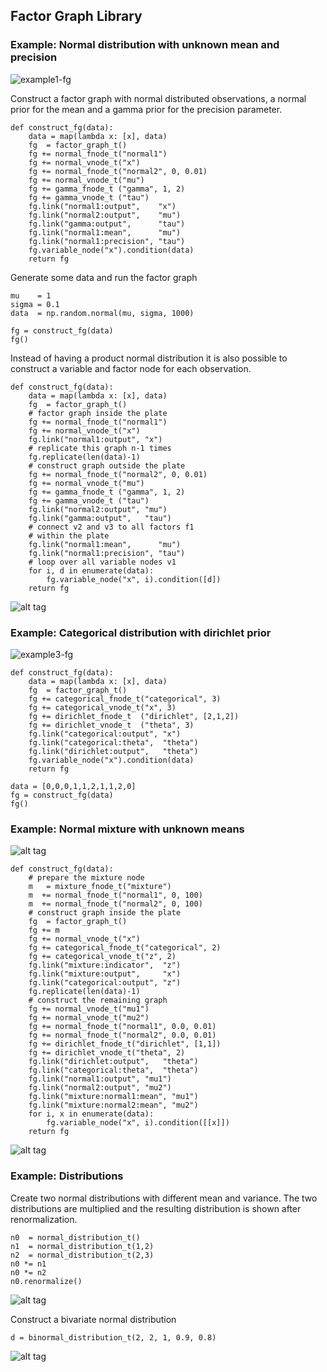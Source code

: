 
## Factor Graph Library

### Example: Normal distribution with unknown mean and precision

![example1-fg](factor-graph-test-1-fg.png)

Construct a factor graph with normal distributed observations, a normal prior for the mean and a gamma prior for the precision parameter.

	def construct_fg(data):
	    data = map(lambda x: [x], data)
	    fg  = factor_graph_t()
	    fg += normal_fnode_t("normal1")
	    fg += normal_vnode_t("x")
	    fg += normal_fnode_t("normal2", 0, 0.01)
	    fg += normal_vnode_t("mu")
	    fg += gamma_fnode_t ("gamma", 1, 2)
	    fg += gamma_vnode_t ("tau")
	    fg.link("normal1:output",    "x")
	    fg.link("normal2:output",    "mu")
	    fg.link("gamma:output",      "tau")
	    fg.link("normal1:mean",      "mu")
	    fg.link("normal1:precision", "tau")
	    fg.variable_node("x").condition(data)
	    return fg

Generate some data and run the factor graph

	mu    = 1
	sigma = 0.1
	data  = np.random.normal(mu, sigma, 1000)

	fg = construct_fg(data)
	fg()

Instead of having a product normal distribution it is also possible to construct a variable and factor node for each observation.

	def construct_fg(data):
	    data = map(lambda x: [x], data)
	    fg  = factor_graph_t()
	    # factor graph inside the plate
	    fg += normal_fnode_t("normal1")
	    fg += normal_vnode_t("x")
	    fg.link("normal1:output", "x")
	    # replicate this graph n-1 times
	    fg.replicate(len(data)-1)
	    # construct graph outside the plate
	    fg += normal_fnode_t("normal2", 0, 0.01)
	    fg += normal_vnode_t("mu")
	    fg += gamma_fnode_t ("gamma", 1, 2)
	    fg += gamma_vnode_t ("tau")
	    fg.link("normal2:output", "mu")
	    fg.link("gamma:output",   "tau")
	    # connect v2 and v3 to all factors f1
	    # within the plate
	    fg.link("normal1:mean",      "mu")
	    fg.link("normal1:precision", "tau")
	    # loop over all variable nodes v1
	    for i, d in enumerate(data):
	        fg.variable_node("x", i).condition([d])
	    return fg

![alt tag](factor-graph-test-2.png)

### Example: Categorical distribution with dirichlet prior

![example3-fg](factor-graph-test-3-fg.png)

	def construct_fg(data):
	    data = map(lambda x: [x], data)
	    fg  = factor_graph_t()
	    fg += categorical_fnode_t("categorical", 3)
	    fg += categorical_vnode_t("x", 3)
	    fg += dirichlet_fnode_t  ("dirichlet", [2,1,2])
	    fg += dirichlet_vnode_t  ("theta", 3)
	    fg.link("categorical:output", "x")
	    fg.link("categorical:theta",  "theta")
	    fg.link("dirichlet:output",   "theta")
	    fg.variable_node("x").condition(data)
	    return fg

	data = [0,0,0,1,1,2,1,1,2,0]
	fg = construct_fg(data)
	fg()

### Example: Normal mixture with unknown means

![alt tag](factor-graph-test-5-fg.png)

	def construct_fg(data):
	    # prepare the mixture node
	    m   = mixture_fnode_t("mixture")
	    m  += normal_fnode_t("normal1", 0, 100)
	    m  += normal_fnode_t("normal2", 0, 100)
	    # construct graph inside the plate
	    fg  = factor_graph_t()
	    fg += m
	    fg += normal_vnode_t("x")
	    fg += categorical_fnode_t("categorical", 2)
	    fg += categorical_vnode_t("z", 2)
	    fg.link("mixture:indicator",  "z")
	    fg.link("mixture:output",     "x")
	    fg.link("categorical:output", "z")
	    fg.replicate(len(data)-1)
	    # construct the remaining graph
	    fg += normal_vnode_t("mu1")
	    fg += normal_vnode_t("mu2")
	    fg += normal_fnode_t("normal1", 0.0, 0.01)
	    fg += normal_fnode_t("normal2", 0.0, 0.01)
	    fg += dirichlet_fnode_t("dirichlet", [1,1])
	    fg += dirichlet_vnode_t("theta", 2)
	    fg.link("dirichlet:output",   "theta")
	    fg.link("categorical:theta",  "theta")
	    fg.link("normal1:output", "mu1")
	    fg.link("normal2:output", "mu2")
	    fg.link("mixture:normal1:mean", "mu1")
	    fg.link("mixture:normal2:mean", "mu2")
	    for i, x in enumerate(data):
	        fg.variable_node("x", i).condition([[x]])
	    return fg

![alt tag](factor-graph-test-5.png)

### Example: Distributions

Create two normal distributions with different mean and variance. The two distributions are multiplied and the resulting distribution is shown after renormalization.

	n0  = normal_distribution_t()
	n1  = normal_distribution_t(1,2)
	n2  = normal_distribution_t(2,3)
	n0 *= n1
	n0 *= n2
	n0.renormalize()

![alt tag](distribution-test-1.png)

Construct a bivariate normal distribution

	d = binormal_distribution_t(2, 2, 1, 0.9, 0.8)

![alt tag](distribution-test-2.png)
